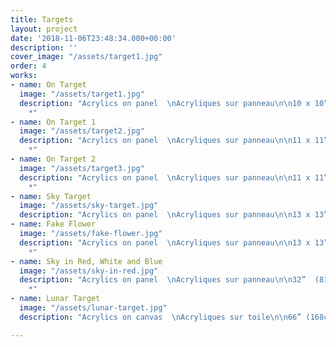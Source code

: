 ```yaml
---
title: Targets
layout: project
date: '2018-11-06T23:48:34.000+00:00'
description: ''
cover_image: "/assets/target1.jpg"
order: 4
works:
- name: On Target
  image: "/assets/target1.jpg"
  description: "Acrylics on panel  \nAcryliques sur panneau\n\n10 x 10” (25 x 25cm)\n\n2016
    *"
- name: On Target 1
  image: "/assets/target2.jpg"
  description: "Acrylics on panel  \nAcryliques sur panneau\n\n11 x 11”  (25 x 25cm)\n\n2017
    *"
- name: On Target 2
  image: "/assets/target3.jpg"
  description: "Acrylics on panel  \nAcryliques sur panneau\n\n11 x 11”  (25 x 25cm)\n\n2017
    *"
- name: Sky Target
  image: "/assets/sky-target.jpg"
  description: "Acrylics on panel  \nAcryliques sur panneau\n\n13 x 13”  (25 x 25cm)\n\n2017"
- name: Fake Flower
  image: "/assets/fake-flower.jpg"
  description: "Acrylics on panel  \nAcryliques sur panneau\n\n13 x 13”  (25 x 25cm)\n\n2017
    *"
- name: Sky in Red, White and Blue
  image: "/assets/sky-in-red.jpg"
  description: "Acrylics on panel  \nAcryliques sur panneau\n\n32”  (81cm)\n\n2017
    *"
- name: Lunar Target
  image: "/assets/lunar-target.jpg"
  description: "Acrylics on canvas  \nAcryliques sur toile\n\n66” (168cm)\n\n2018"

---
```


